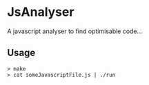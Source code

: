 # JsAnalyser

A javascript analyser to find optimisable code...

## Usage

```
> make
> cat someJavascriptFile.js | ./run

```

